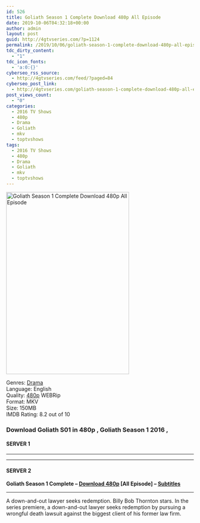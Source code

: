 ```yaml
---
id: 526
title: Goliath Season 1 Complete Download 480p All Episode
date: 2019-10-06T04:32:18+00:00
author: admin
layout: post
guid: http://4gtvseries.com/?p=1124
permalink: /2019/10/06/goliath-season-1-complete-download-480p-all-episode-2/
tdc_dirty_content:
  - "1"
tdc_icon_fonts:
  - 'a:0:{}'
cyberseo_rss_source:
  - http://4gtvseries.com/feed/?paged=84
cyberseo_post_link:
  - http://4gtvseries.com/goliath-season-1-complete-download-480p-all-episode/
post_views_count:
  - "0"
categories:
  - 2016 TV Shows
  - 480p
  - Drama
  - Goliath
  - mkv
  - toptvshows
tags:
  - 2016 TV Shows
  - 480p
  - Drama
  - Goliath
  - mkv
  - toptvshows
---
```

<img loading="lazy" class="aligncenter" src="https://3.bp.blogspot.com/-lwEj6HG-OmQ/XZdavsVTTFI/AAAAAAAAAW8/8Oz0aAEG4kAkaJ9K1mFrxhAf6jJVlmwHgCK4BGAYYCw/s1600/Goliath%2BSeason%2B1.jpg" alt="Goliath Season 1 Complete Download 480p All Episode" width="330" height="488" />

Genres:&nbsp;<a href="http://4gtvseries.com/tag/drama/" data-wpel-link="internal">Drama</a>  
Language: English  
Quality:&nbsp;<a href="http://4gtvseries.com/tag/480p/" data-wpel-link="internal">480p</a> WEBRip  
Format: MKV  
Size: 150MB  
IMDB Rating: 8.2 out of 10

### **Download Goliath S01 in 480p , Goliath Season 1 2016 ,&nbsp;**

#### <span><strong>SERVER 1</strong></span>

* * *

* * *

#### <span><strong>SERVER 2</strong></span>

**Goliath Season 1 Complete – <a href="http://dl480p.xyz/912/" data-wpel-link="external" target="_blank" rel="nofollow external noopener noreferrer" class="wpel-icon-left"><i class="wpel-icon fa fa-download" aria-hidden="true"></i>Download 480p</a> [All Episode] – <a href="https://subscene.com/subtitles/goliath-first-season" data-wpel-link="external" target="_blank" rel="nofollow external noopener noreferrer" class="wpel-icon-left"><i class="wpel-icon fa fa-download" aria-hidden="true"></i>Subtitles</a>**

* * *

A down-and-out lawyer seeks redemption. Billy Bob Thornton stars. In the series premiere, a down-and-out lawyer seeks redemption by pursuing a wrongful death lawsuit against the biggest client of his former law firm.

<div align="center">
</div>